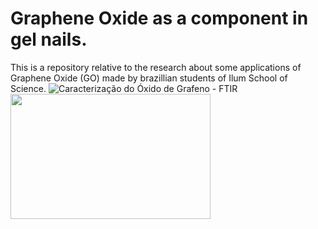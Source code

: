 # Graphene Oxide as a component in gel nails.
This is a repository relative to the research about some applications of Graphene Oxide (GO) made by brazillian students of Ilum School of Science.
![Caracterização do Óxido de Grafeno - FTIR](https://user-images.githubusercontent.com/107067724/198565876-17dda6dc-e26c-49ed-8ce5-68f7cd290fc0.png)
<img src="https://user-images.githubusercontent.com/107067724/198565876-17dda6dc-e26c-49ed-8ce5-68f7cd290fc0.png" style="width:320px;height:200px;">
